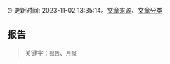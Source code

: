 :alarm_clock: 更新时间: 2023-11-02 13:35:14。[文章来源](/README.md)、[文章分类](/TAGS.md)

## 报告


> 关键字：`报告`、`月报`




